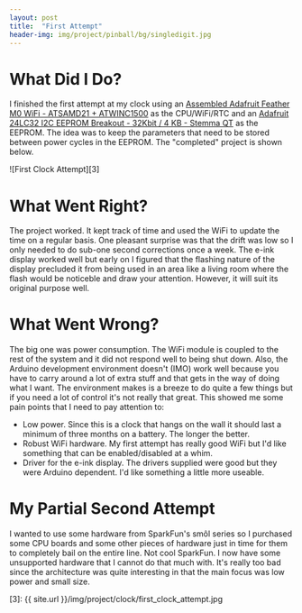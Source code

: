 ```yaml
---
layout: post
title:  "First Attempt"
header-img: img/project/pinball/bg/singledigit.jpg
---
```


What Did I Do?
==============
I finished the first attempt at my clock using an [Assembled Adafruit Feather M0 WiFi - ATSAMD21 + ATWINC1500][1] as the CPU/WiFi/RTC and an [Adafruit 24LC32 I2C EEPROM Breakout - 32Kbit / 4 KB - Stemma QT][2] as the EEPROM. The idea was to keep the parameters that need to be stored between power cycles in the EEPROM. The "completed" project is shown below.

![First Clock Attempt][3]

What Went Right?
================
The project worked. It kept track of time and used the WiFi to update the time on a regular basis. One pleasant surprise was that the drift was low so I only needed to do sub-one second corrections once a week. The e-ink display worked well but early on I figured that the flashing nature of the display precluded it from being used in an area like a living room where the flash would be noticeble and draw your attention. However, it will suit its original purpose well.

What Went Wrong?
================
The big one was power consumption. The WiFi module is coupled to the rest of the system and it did not respond well to being shut down. Also, the Arduino development environment doesn't (IMO) work well because you have to carry around a lot of extra stuff and that gets in the way of doing what I want. The environment makes is a breeze to do quite a few things but if you need a lot of control it's not really that great. This showed me some pain points that I need to pay attention to:

* Low power. Since this is a clock that hangs on the wall it should last a minimum of three months on a battery. The longer the better.
* Robust WiFi hardware. My first attempt has really good WiFi but I'd like something that can be enabled/disabled at a whim.
* Driver for the e-ink display. The drivers supplied were good but they were Arduino dependent. I'd like something a little more useable.

My Partial Second Attempt
=========================
I wanted to use some hardware from SparkFun's smôl series so I purchased some CPU boards and some other pieces of hardware just in time for them to completely bail on the entire line. Not cool SparkFun. I now have some unsupported hardware that I cannot do that much with. It's really too bad since the architecture was quite interesting in that the main focus was low power and small size.


[1]: https://www.adafruit.com/product/2598
[2]: https://www.adafruit.com/product/5146
[3]: {{ site.url }}/img/project/clock/first_clock_attempt.jpg
